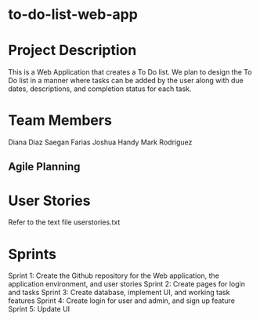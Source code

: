 # to-do-list-web-app

# Project Description
This is a Web Application that creates a To Do list. We plan to design the To Do list in a manner where tasks can be added by the user along with due dates, descriptions, and completion status for each task. 

# Team Members
Diana Diaz
Saegan Farias
Joshua Handy
Mark Rodriguez

## Agile Planning

# User Stories
Refer to the text file userstories.txt
# Sprints
Sprint 1: Create the Github repository for the Web application, the application environment, and user stories 
Sprint 2: Create pages for login and tasks
Sprint 3: Create database, implement UI, and working task features
Sprint 4: Create login for user and admin, and sign up feature
Sprint 5: Update UI